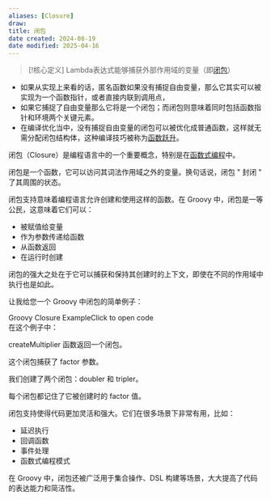 ```yaml
---
aliases: [Closure]
draw: 
title: 闭包
date created: 2024-08-19
date modified: 2025-04-16
---
```


>[!核心定义]
Lambda表达式能够捕获外部作用域的变量（即[闭包](闭包.md)）

- 如果从实现上来看的话，匿名函数如果没有捕捉自由变量，那么它其实可以被实现为一个函数指针，或者直接内联到调用点，
- 如果它捕捉了自由变量那么它将是一个闭包；而闭包则意味着同时包括函数指针和环境两个关键元素。
- 在编译优化当中，没有捕捉自由变量的闭包可以被优化成普通函数，这样就无需分配闭包结构体，这种编译技巧被称为[函数跃升](https://zh.wikipedia.org/w/index.php?title=%E5%87%BD%E6%95%B0%E8%B7%83%E5%8D%87&action=edit&redlink=1)。

闭包（Closure）是编程语言中的一个重要概念，特别是在[函数式编程](函数式编程.md)中。

闭包是一个函数，它可以访问其词法作用域之外的变量。换句话说，闭包 " 封闭 " 了其周围的状态。

闭包支持意味着编程语言允许创建和使用这样的函数。在 Groovy 中，闭包是一等公民，这意味着它们可以：

- 被赋值给变量  
- 作为参数传递给函数  
- 从函数返回  
- 在运行时创建

闭包的强大之处在于它可以捕获和保持其创建时的上下文，即使在不同的作用域中执行也是如此。

让我给您一个 Groovy 中闭包的简单例子：

Groovy Closure ExampleClick to open code  
在这个例子中：

createMultiplier 函数返回一个闭包。

这个闭包捕获了 factor 参数。

我们创建了两个闭包：doubler 和 tripler。

每个闭包都记住了它被创建时的 factor 值。

闭包支持使得代码更加灵活和强大。它们在很多场景下非常有用，比如：

- 延迟执行  
- 回调函数  
- 事件处理  
- 函数式编程模式

在 Groovy 中，闭包还被广泛用于集合操作、DSL 构建等场景，大大提高了代码的表达能力和简洁性。

